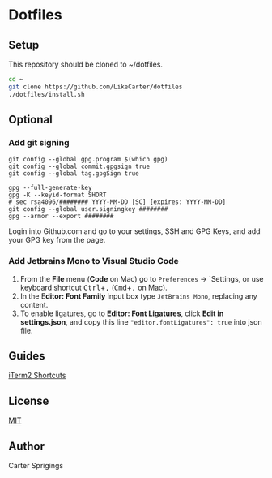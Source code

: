 # Dotfiles

## Setup

This repository should be cloned to ~/dotfiles.

```sh
cd ~
git clone https://github.com/LikeCarter/dotfiles
./dotfiles/install.sh
```

## Optional

### **Add git signing**

```
git config --global gpg.program $(which gpg)
git config --global commit.gpgsign true
git config --global tag.gpgSign true

gpg --full-generate-key
gpg -K --keyid-format SHORT
# sec rsa4096/######## YYYY-MM-DD [SC] [expires: YYYY-MM-DD]
git config --global user.signingkey ########
gpg --armor --export ########
```

Login into Github.com and go to your settings, SSH and GPG Keys, and add your GPG key from the page.


### **Add Jetbrains Mono to Visual Studio Code**

1. From the **File** menu (**Code** on Mac) go to `Preferences` → `Settings, or use keyboard shortcut <kbd>Ctrl</kbd>+<kbd>,</kbd> (<kbd>Cmd</kbd>+<kbd>,</kbd> on Mac).
2. In the E**ditor: Font Family** input box type `JetBrains Mono`, replacing any content.
3. To enable ligatures, go to **Editor: Font Ligatures**, click **Edit in settings.json**, and copy this line `"editor.fontLigatures": true` into json file.


## Guides

[iTerm2 Shortcuts](https://gist.github.com/squarism/ae3613daf5c01a98ba3a#file-iterm2-md)

## License

[MIT](https://opensource.org/licenses/MIT)

## Author

Carter Sprigings
